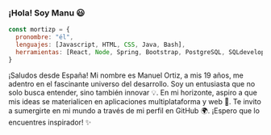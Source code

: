### ¡Hola! Soy Manu 😃

```js
const mortizp = {
  pronombre: "él",
  lenguajes: [Javascript, HTML, CSS, Java, Bash],
  herramientas: [React, Node, Spring, Bootstrap, PostgreSQL, SQLdeveloper],
}
```
¡Saludos desde España! Mi nombre es Manuel Ortiz, a mis 19 años, me adentro en el fascinante universo del desarrollo. Soy un entusiasta que no solo busca entender, sino también innovar 💡. En mi horizonte, aspiro a que mis ideas se materialicen en aplicaciones multiplataforma y web 🚀. Te invito a sumergirte en mi mundo a través de mi perfil en GitHub 🌍. ¡Espero que lo encuentres inspirador! ✨



